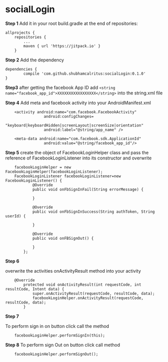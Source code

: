 # socialLogin
**Step 1**
Add it in your root build.gradle at the end of repositories:


	allprojects {
		repositories {
			...
			maven { url 'https://jitpack.io' }
		}

**Step 2**
Add the dependency	

	dependencies {
	        compile 'com.github.shubhamcalritus:socialLogin:0.1.0'
	}

**Step3**
after getting the facebook App ID add 
    `<string name="facebook_app_id">XXXXXXXXXXXXXXXXX</string>`
into the string.xml file 

**Step 4**
Add meta and facebook activity into your AndroidManifest.xml

                
        <activity android:name="com.facebook.FacebookActivity"
                     android:configChanges=
                         "keyboard|keyboardHidden|screenLayout|screenSize|orientation"
                     android:label="@string/app_name" />
        
        <meta-data android:name="com.facebook.sdk.ApplicationId"
                     android:value="@string/facebook_app_id"/>

**Step 5**
create the object of FacebookLoginHelper class and pass the reference of FacebookLoginListener into its constructor and overwrite 
        
        facebookLoginHelper = new FacebookLoginHelper(facebookLoginListener);
        FacebookLoginListener facebookLoginListener=new FacebookLoginListener() {
                @Override
                public void onFbSignInFail(String errorMessage) {
                    
                }
        
                @Override
                public void onFbSignInSuccess(String authToken, String userId) {
        
                }
        
                @Override
                public void onFBSignOut() {
        
                }
            };

**Step 6**

overwrite the activities onActivityResult method into your activity 

        @Override
            protected void onActivityResult(int requestCode, int resultCode, Intent data) {
                super.onActivityResult(requestCode, resultCode, data);
                facebookLoginHelper.onActivityResult(requestCode, resultCode, data);
            }
            
            
**Step 7**

To perform sign in on button click call the method 

        facebookLoginHelper.performSignIn(this);
        
**Step 8**
To perform sign Out on button click call method 

        facebookLoginHelper.performSignOut();